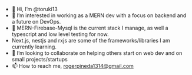 - 👋 Hi, I’m @toruki13
- 👀 I’m interested in working as a MERN dev with a focus on backend and a future on DevOps.
- 👀 MERN-Firebase-Mysql is the current stack I manage, as well a typescript and low level testing for now. 
- Next.js, nestjs and rxjs  are some of the frameworks/libraries I am currently learning.
- 💞️ I’m looking to collaborate on helping others start on web dev and on small projects/startups
- 📫 How to reach me, rogerpineda1314@gmail.com

